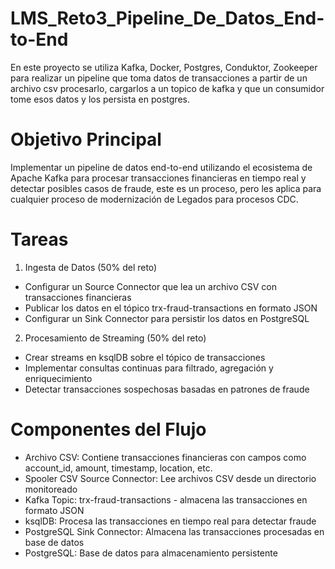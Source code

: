 # LMS_Reto3_Pipeline_De_Datos_End-to-End
En este proyecto se utiliza Kafka, Docker, Postgres, Conduktor, Zookeeper para realizar un pipeline que toma datos de transacciones a partir de un archivo csv procesarlo, cargarlos a un topico de kafka y que un consumidor tome esos datos y los persista en postgres.

# Objetivo Principal
Implementar un pipeline de datos end-to-end utilizando el ecosistema de Apache Kafka para procesar transacciones financieras en tiempo real y detectar posibles casos de fraude, este es un proceso, pero les aplica para cualquier proceso de modernización de Legados para procesos CDC.

# Tareas

1) Ingesta de Datos (50% del reto)
- Configurar un Source Connector que lea un archivo CSV con transacciones financieras
- Publicar los datos en el tópico trx-fraud-transactions en formato JSON
- Configurar un Sink Connector para persistir los datos en PostgreSQL

2) Procesamiento de Streaming (50% del reto)
- Crear streams en ksqlDB sobre el tópico de transacciones
- Implementar consultas continuas para filtrado, agregación y enriquecimiento
- Detectar transacciones sospechosas basadas en patrones de fraude

# Componentes del Flujo
- Archivo CSV: Contiene transacciones financieras con campos como account_id, amount, timestamp, location, etc.
- Spooler CSV Source Connector: Lee archivos CSV desde un directorio monitoreado
- Kafka Topic: trx-fraud-transactions - almacena las transacciones en formato JSON
- ksqlDB: Procesa las transacciones en tiempo real para detectar fraude
- PostgreSQL Sink Connector: Almacena las transacciones procesadas en base de datos
- PostgreSQL: Base de datos para almacenamiento persistente
